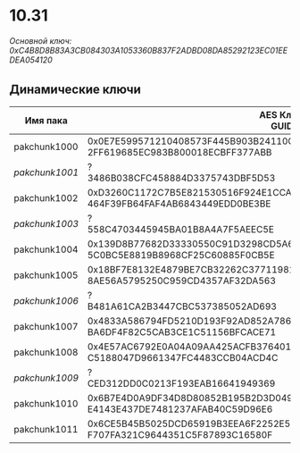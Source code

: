 # 10.31

###### Основной ключ: 0xC4B8D8B83A3CB084303A1053360B837F2ADBD08DA85292123EC01EEDEA054120

## Динамические ключи

| Имя пака         | AES Ключ<br/>GUID                                                                                            |
|--------------|---------------------------------------------------------------------------------------------------------|
| pakchunk1000 | 0x0E7E599571210408573F445B903B24110C0E2B8454293C00225B3A72F54EAF48<br/>2FF619685EC983B800018ECBFF377ABB |
| *pakchunk1001* | ?<br/>3486B038CFC458884D3375743DBF5D53                                                                |
| pakchunk1002 | 0xD3260C1172C7B5E821530516F924E1CCA5E5B5D373BC0E360ACB05A405E0C450<br/>464F39FB64FAF4AB6843449EDD0BE3BE |
| *pakchunk1003* | ?<br/>558C4703445945BA01B8A4A7F5AEEC5E                                                                |
| pakchunk1004 | 0x139D8B77682D33330550C91D3298CD5A6107120AF5AA71FE8A5887DA16B6EDD4<br/>5C0BC5E8819B8968CF25C60885F0CB5E |
| pakchunk1005 | 0x18BF7E8132E4879BE7CB32262C3771198164B2B1EC9A625251F641F663FD7DD3<br/>8AE56A5795250C959CD4357AF32DA563 |
| *pakchunk1006* | ?<br/>B481A61CA2B3447CBC537385052AD693                                                                |
| pakchunk1007 | 0x4833A586794FD5210D193F92AD852A786233D13920A0CEDD4237E67F17A06F5A<br/>BA6DF4F82C5CAB3CE1C51156BFCACE71 |
| pakchunk1008 | 0x4E57AC6792E0A04A09AA425ACFB376401E37CCD58825D3A9C7CACEA6C6C60B8F<br/>C5188047D9661347FC4483CCB04ACD4C |
| *pakchunk1009* | ?<br/>CED312DD0C0213F193EAB16641949369                                                                |
| pakchunk1010 | 0x6B7E4D0A9DF34D8D80852B195B2D3D0496972435342CC25B8A23F5BB474E9744<br/>E4143E437DE7481237AFAB40C59D96E6 |
| pakchunk1011 | 0x6CE5B45B5025DCD65919B3EEA6F2252E5EF05A0040DA33ED1FA4993BF7E3772D<br/>F707FA321C9644351C5F87893C16580F |
